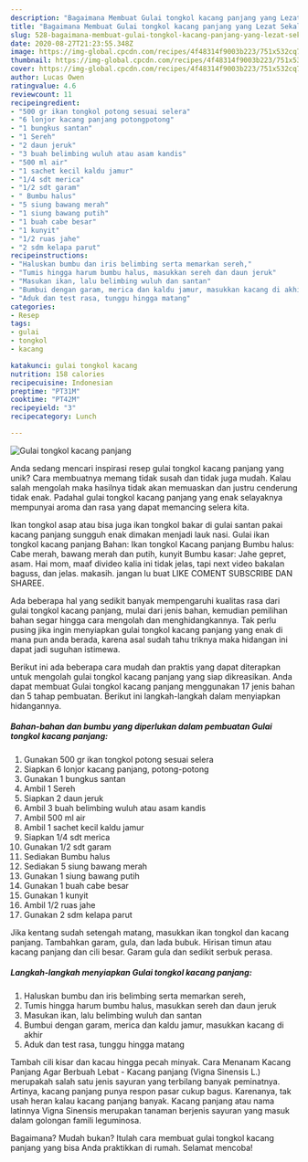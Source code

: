```yaml
---
description: "Bagaimana Membuat Gulai tongkol kacang panjang yang Lezat Sekali"
title: "Bagaimana Membuat Gulai tongkol kacang panjang yang Lezat Sekali"
slug: 528-bagaimana-membuat-gulai-tongkol-kacang-panjang-yang-lezat-sekali
date: 2020-08-27T21:23:55.348Z
image: https://img-global.cpcdn.com/recipes/4f48314f9003b223/751x532cq70/gulai-tongkol-kacang-panjang-foto-resep-utama.jpg
thumbnail: https://img-global.cpcdn.com/recipes/4f48314f9003b223/751x532cq70/gulai-tongkol-kacang-panjang-foto-resep-utama.jpg
cover: https://img-global.cpcdn.com/recipes/4f48314f9003b223/751x532cq70/gulai-tongkol-kacang-panjang-foto-resep-utama.jpg
author: Lucas Owen
ratingvalue: 4.6
reviewcount: 11
recipeingredient:
- "500 gr ikan tongkol potong sesuai selera"
- "6 lonjor kacang panjang potongpotong"
- "1 bungkus santan"
- "1 Sereh"
- "2 daun jeruk"
- "3 buah belimbing wuluh atau asam kandis"
- "500 ml air"
- "1 sachet kecil kaldu jamur"
- "1/4 sdt merica"
- "1/2 sdt garam"
- " Bumbu halus"
- "5 siung bawang merah"
- "1 siung bawang putih"
- "1 buah cabe besar"
- "1 kunyit"
- "1/2 ruas jahe"
- "2 sdm kelapa parut"
recipeinstructions:
- "Haluskan bumbu dan iris belimbing serta memarkan sereh,"
- "Tumis hingga harum bumbu halus, masukkan sereh dan daun jeruk"
- "Masukan ikan, lalu belimbing wuluh dan santan"
- "Bumbui dengan garam, merica dan kaldu jamur, masukkan kacang di akhir"
- "Aduk dan test rasa, tunggu hingga matang"
categories:
- Resep
tags:
- gulai
- tongkol
- kacang

katakunci: gulai tongkol kacang 
nutrition: 158 calories
recipecuisine: Indonesian
preptime: "PT31M"
cooktime: "PT42M"
recipeyield: "3"
recipecategory: Lunch

---
```



![Gulai tongkol kacang panjang](https://img-global.cpcdn.com/recipes/4f48314f9003b223/751x532cq70/gulai-tongkol-kacang-panjang-foto-resep-utama.jpg)

Anda sedang mencari inspirasi resep gulai tongkol kacang panjang yang unik? Cara membuatnya memang tidak susah dan tidak juga mudah. Kalau salah mengolah maka hasilnya tidak akan memuaskan dan justru cenderung tidak enak. Padahal gulai tongkol kacang panjang yang enak selayaknya mempunyai aroma dan rasa yang dapat memancing selera kita.

Ikan tongkol asap atau bisa juga ikan tongkol bakar di gulai santan pakai kacang panjang sungguh enak dimakan menjadi lauk nasi. Gulai ikan tongkol kacang panjang Bahan: Ikan tongkol Kacang panjang Bumbu halus: Cabe merah, bawang merah dan putih, kunyit Bumbu kasar: Jahe gepret, asam. Hai mom, maaf divideo kalia ini tidak jelas, tapi next video bakalan baguss, dan jelas. makasih. jangan lu buat LIKE COMENT SUBSCRIBE DAN SHAREE.

Ada beberapa hal yang sedikit banyak mempengaruhi kualitas rasa dari gulai tongkol kacang panjang, mulai dari jenis bahan, kemudian pemilihan bahan segar hingga cara mengolah dan menghidangkannya. Tak perlu pusing jika ingin menyiapkan gulai tongkol kacang panjang yang enak di mana pun anda berada, karena asal sudah tahu triknya maka hidangan ini dapat jadi suguhan istimewa.


Berikut ini ada beberapa cara mudah dan praktis yang dapat diterapkan untuk mengolah gulai tongkol kacang panjang yang siap dikreasikan. Anda dapat membuat Gulai tongkol kacang panjang menggunakan 17 jenis bahan dan 5 tahap pembuatan. Berikut ini langkah-langkah dalam menyiapkan hidangannya.

<!--inarticleads1-->

##### Bahan-bahan dan bumbu yang diperlukan dalam pembuatan Gulai tongkol kacang panjang:

1. Gunakan 500 gr ikan tongkol potong sesuai selera
1. Siapkan 6 lonjor kacang panjang, potong-potong
1. Gunakan 1 bungkus santan
1. Ambil 1 Sereh
1. Siapkan 2 daun jeruk
1. Ambil 3 buah belimbing wuluh atau asam kandis
1. Ambil 500 ml air
1. Ambil 1 sachet kecil kaldu jamur
1. Siapkan 1/4 sdt merica
1. Gunakan 1/2 sdt garam
1. Sediakan  Bumbu halus
1. Sediakan 5 siung bawang merah
1. Gunakan 1 siung bawang putih
1. Gunakan 1 buah cabe besar
1. Gunakan 1 kunyit
1. Ambil 1/2 ruas jahe
1. Gunakan 2 sdm kelapa parut


Jika kentang sudah setengah matang, masukkan ikan tongkol dan kacang panjang. Tambahkan garam, gula, dan lada bubuk. Hirisan timun atau kacang panjang dan cili besar. Garam gula dan sedikit serbuk perasa. 

<!--inarticleads2-->

##### Langkah-langkah menyiapkan Gulai tongkol kacang panjang:

1. Haluskan bumbu dan iris belimbing serta memarkan sereh,
1. Tumis hingga harum bumbu halus, masukkan sereh dan daun jeruk
1. Masukan ikan, lalu belimbing wuluh dan santan
1. Bumbui dengan garam, merica dan kaldu jamur, masukkan kacang di akhir
1. Aduk dan test rasa, tunggu hingga matang


Tambah cili kisar dan kacau hingga pecah minyak. Cara Menanam Kacang Panjang Agar Berbuah Lebat - Kacang panjang (Vigna Sinensis L.) merupakah salah satu jenis sayuran yang terbilang banyak peminatnya. Artinya, kacang panjang punya respon pasar cukup bagus. Karenanya, tak usah heran kalau kacang panjang banyak. Kacang panjang atau nama latinnya Vigna Sinensis merupakan tanaman berjenis sayuran yang masuk dalam golongan famili leguminosa. 

Bagaimana? Mudah bukan? Itulah cara membuat gulai tongkol kacang panjang yang bisa Anda praktikkan di rumah. Selamat mencoba!
